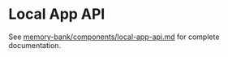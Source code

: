 # Local App API

See [memory-bank/components/local-app-api.md](../../memory-bank/components/local-app-api.md) for complete documentation.
